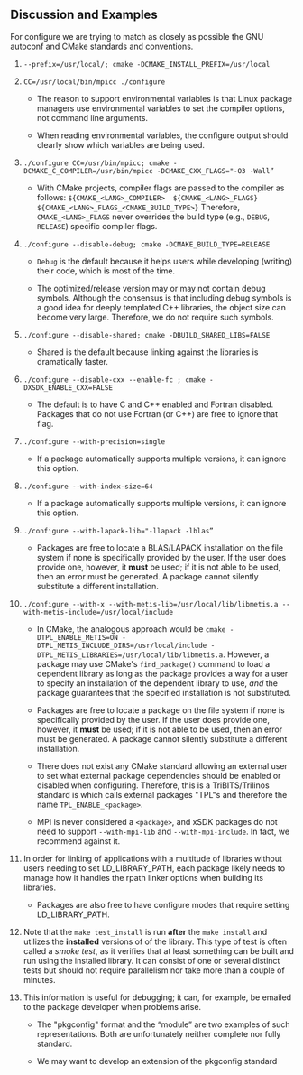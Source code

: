 ## Discussion and Examples

For configure we are trying to match as closely as possible the GNU autoconf and CMake standards and conventions. 

1. `--prefix=/usr/local/; cmake -DCMAKE_INSTALL_PREFIX=/usr/local`

2. `CC=/usr/local/bin/mpicc ./configure`

    * The reason to support environmental variables is that Linux package managers use environmental variables to set the compiler options, not command line arguments. 

    * When reading environmental variables, the configure output should clearly show which variables are being used.

3. `./configure CC=/usr/bin/mpicc; cmake -DCMAKE_C_COMPILER=/usr/bin/mpicc -DCMAKE_CXX_FLAGS="-O3 -Wall”`

    * With CMake projects, compiler flags are passed to the compiler as follows:
    `${CMAKE_<LANG>_COMPILER>  ${CMAKE_<LANG>_FLAGS} ${CMAKE_<LANG>_FLAGS_<CMAKE_BUILD_TYPE>}`
     Therefore, `CMAKE_<LANG>_FLAGS` never overrides the build type (e.g., `DEBUG`, `RELEASE`) specific compiler flags.  

4. `./configure --disable-debug; cmake -DCMAKE_BUILD_TYPE=RELEASE `

    * `Debug` is the default because it helps users while developing (writing) their code, which is most of the time.

    * The optimized/release version may or may not contain debug symbols. Although the consensus is that including debug 
    symbols is a good idea for deeply templated C++ libraries, the object size can become very large. Therefore, we do not 
    require such symbols.

5. `./configure --disable-shared; cmake -DBUILD_SHARED_LIBS=FALSE `

    * Shared is the default because linking against the libraries is dramatically faster.

6. `./configure --disable-cxx --enable-fc ; cmake -DXSDK_ENABLE_CXX=FALSE `

    * The default is to have C and C++ enabled and Fortran disabled. Packages that do not use Fortran (or C++) are free to 
    ignore that flag.

7. `./configure --with-precision=single`

    * If a package automatically supports multiple versions, it can ignore this option.

8. `./configure --with-index-size=64`

    * If a package automatically supports multiple versions, it can ignore this option.

9. `./configure --with-lapack-lib="-llapack -lblas”`

    * Packages are free to locate a BLAS/LAPACK installation on the file system if none is specifically provided by the user. 
    If the user does provide one, however, it **must** be used; if it is not able to be used, then an error must be 
    generated. A package cannot silently substitute a different installation.

10.  `./configure --with-x --with-metis-lib=/usr/local/lib/libmetis.a --with-metis-include=/usr/local/include`

     * In CMake, the analogous approach would be `cmake -DTPL_ENABLE_METIS=ON -DTPL_METIS_INCLUDE_DIRS=/usr/local/include -DTPL_METIS_LIBRARIES=/usr/local/lib/libmetis.a`. However, a package may use CMake's `find_package()` command to load a dependent library as long as the package provides a way for a user to specify an installation of the dependent library to use, *and* the package guarantees that the specified installation is not substituted.
    
     * Packages are free to locate a package on the file system if none is specifically provided by the user. If the user does provide one, however, it **must** be used; if it is not able to be used, then an error must be generated. A package 
cannot silently substitute a different installation.
    
     * There does not exist any CMake standard allowing an external user to set what external package dependencies should be enabled or disabled when configuring. Therefore, this is a TriBITS/Trilinos standard is which calls external packages "TPL"s and therefore the name `TPL_ENABLE_<package>`.

     * MPI is never considered a `<package>`, and xSDK packages do not need to support `--with-mpi-lib` and `--with-mpi-include`. In fact, we recommend against it. 
    
11. In order for linking of applications with a multitude of libraries without users needing to set LD_LIBRARY_PATH, 
each package likely needs to manage how it handles the rpath linker options when building its libraries.

    * Packages are also free to have configure modes that require setting LD_LIBRARY_PATH.

12. Note that the `make test_install` is run **after** the `make install` and utilizes the **installed** versions of of the 
library.  This type of test is often called a *smoke test*, as it verifies that at least something can be built and run using
the installed library. It can consist of one or several distinct tests but should not require parallelism nor take more than 
a couple of minutes.

13. This information is useful for debugging; it can, for example, be emailed to the package developer when problems arise.

    * The "pkgconfig" format and the “module” are two examples of such representations. Both are unfortunately neither 
    complete nor fully standard.  

    * We may want to develop an extension of the pkgconfig standard
